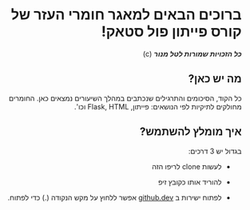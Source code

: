 
<div dir="rtl">
  
# ברוכים הבאים למאגר חומרי העזר של קורס פייתון פול סטאק!
***כל הזכויות שמורות לטל מנור*** (c)
  
## מה יש כאן?

כל הקוד, הסיכומים והתרגילים שנכתבים במהלך השיעורים נמצאים כאן. החומרים מחולקים לתיקיות לפי הנושאים: פייתון, Flask, HTML וכו'.

## איך מומלץ להשתמש?

בגדול יש 3 דרכים:

- לעשות clone לריפו הזה 
  
- להוריד אותו כקובץ זיפ

- לפתוח ישירות ב [github.dev](url) אפשר ללחוץ על מקש הנקודה (.) כדי לפתוח.
  </div>
